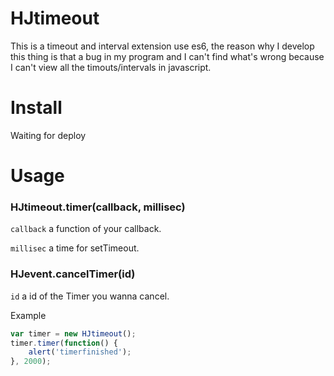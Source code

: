 # HJtimeout
This is a timeout and interval extension use es6, the reason why I develop this thing is that a bug in my program and I can't find what's wrong because I can't view all the timouts/intervals in javascript.

# Install

Waiting for deploy

# Usage
### HJtimeout.timer(callback, millisec)

`callback` a function of your callback.

`millisec` a time for setTimeout.

### HJevent.cancelTimer(id)

`id` a id of the Timer you wanna cancel.


Example

```js
var timer = new HJtimeout();
timer.timer(function() {
    alert('timerfinished');
}, 2000);
```